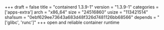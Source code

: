 +++
draft = false
title = "containerd 1.3.9-1"
version = "1.3.9-1"
categories = ['apps-extra']
arch = "x86_64"
size = "24516860"
usize = "113421514"
sha1sum = "0ebf629ee73643a683d48f326d7481126bb68566"
depends = "['glibc', 'runc']"
+++
open and reliable container runtime